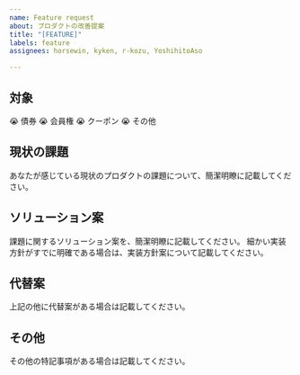 ```yaml
---
name: Feature request
about: プロダクトの改善提案
title: "[FEATURE]"
labels: feature
assignees: horsewin, kyken, r-kozu, YoshihitoAso

---
```


## 対象
:sob: 債券
:sob: 会員権
:sob: クーポン
:sob: その他

## 現状の課題
あなたが感じている現状のプロダクトの課題について、簡潔明瞭に記載してください。

## ソリューション案
課題に関するソリューション案を、簡潔明瞭に記載してください。
細かい実装方針がすでに明確である場合は、実装方針案について記載してください。

## 代替案
上記の他に代替案がある場合は記載してください。

## その他
その他の特記事項がある場合は記載してください。
